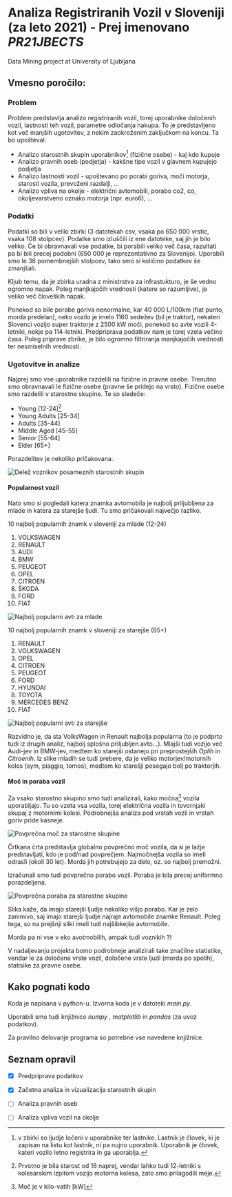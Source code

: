 # Analiza Registriranih Vozil v Sloveniji (za leto 2021) - Prej imenovano _PR21JBECTS_ 
Data Mining project at University of Ljubljana

## Vmesno poročilo:

### Problem

Problem predstavlja analizo registriranih vozil, torej uporabnike določenih vozil, lastnosti teh vozil, parametre odločanja nakupa.
To je predstavljeno kot več manjših ugotovitev, z nekim zaokroženim zaključkom na koncu. Ta bo upošteval:
- Analizo starostnih skupin uporabnikov[^1] (fizične osebe) - kaj kdo kupuje
- Analizo pravnih oseb (podjetja) - kakšne tipe vozil v glavnem kupujejo podjetja
- Analizo lastnosti vozil  - upoštevano po porabi goriva, moči motorja, starosti vozila, prevoženi razdalji, ...
- Analizo vpliva na okolje - električni avtomobili, porabo co2, co, okoljevarstveno oznako motorja (npr. euro6), ...

[^1]: v zbirki so ljudje ločeni v uporabnike ter lastnike. Lastnik je človek, ki je zapisan na listu kot lastnik, ni pa nujno uporabnik. Uporabnik je človek, kateri vozilo letno registrira in ga uporablja.

### Podatki

Podatki so bili v veliki zbirki (3 datotekah csv, vsaka po 650 000 vrstic, vsaka 108 stolpcev).
Podatke smo izluščili iz ene datoteke, saj jih je bilo veliko. Če bi obravnavali vse podatke, bi porabili veliko več časa, razultati pa bi bili precej podobni (650 000 je reprezentativno za Slovenijo).
Uporabili smo le 38 pomembnejših stolpcev, tako smo si količino podatkov še zmanjšali.

Kljub temu, da je zbirka uradna z ministrstva za infrastukturo, je še vedno ogromno napak. Poleg manjkajočih vrednosti (katere so razumljive), je veliko več človeških napak.

Ponekod so bile porabe goriva nenormalne, kar 40 000 L/100km (fiat punto, morda predelan), neko vozilo je imelo 1160 sedežev (bil je traktor), nekateri Slovenci vozijo super traktorje z 2500 kW moči, ponekod so avte vozili  4-letniki, nekje pa 114-letniki.
Predpriprava podatkov nam je torej vzela večino časa. Poleg priprave zbrike, je bilo ogromno filtriranja manjkajočih vrednosti ter nesmiselnih vrednosti.

### Ugotovitve in analize

Najprej smo vse uporabnike razdelili na fizične in pravne osebe. Trenutno smo obravnavali le fizične osebe (pravne še pridejo na vrsto).
Fizične osebe smo razdelili v starostne skupine. Te so sledeče:
- Young [12-24][^2]
- Young Adults [25-34]
- Adults [35-44]
- Middle Aged [45-55]
- Senior [55-64]
- Elder [65+]

[^2]: Prvotno je bila starost od 16 naprej, vendar lahko tudi 12-letniki s kolesarskim izpitom vozijo motorna kolesa, zato smo prilagodili meje.

Porazdelitev je nekoliko pričakovana.

![Delež voznikov posameznih starostnih skupin](/img/vozniki_starostne_skupine.png)

#### Popularnost vozil
Nato smo si pogledali katera znamka avtomobila je najbolj priljubljena za mlade  in katera za starejše ljudi. Tu smo pričakovali največjo razliko.

10 najbolj popularnih znamk v sloveniji za mlade (12-24)
1. VOLKSWAGEN
2. RENAULT
3. AUDI
4. BMW
5. PEUGEOT
6. OPEL
7. CITROEN
8. ŠKODA
9. FORD
10. FIAT

![Najbolj popularni avti za mlade](/img/delez_vozil_mladi.png)


10 najbolj popularnih znamk v sloveniji za starejše (65+)
1. RENAULT
2. VOLKSWAGEN
3. OPEL
4. CITROEN
5. PEUGEOT
6. FORD
7. HYUNDAI
8. TOYOTA
9. MERCEDES BENZ
10. FIAT

![Najbolj popularni avti za starejše](/img/delez_vozil_stari.png)

Razvidno je, da sta VolksWagen in Renault najbolja popularna (to je podprto tudi iz drugih analiz, najbolj splošno priljubljen avto...).
Mlajši tudi vozijo več Audi-jev in BMW-jev, medtem ko starejši ostanejo pri preprostejših *Oplih* in *Citroenih*.
Iz slike mladih se tudi prebere, da je veliko motorjev/motornih koles (sym, piaggio, tomos), medtem ko starešji posegajo bolj po traktorjih.

#### Moč in poraba vozil
Za vsako starostno skupino smo tudi analizirali, kako močna[^3] vozila uporabljajo.
Tu so vzeta vsa vozila, torej električna vozila in tovornjaki skupaj z motornimi kolesi. Podrobnejša analiza pod vrstah vozil in vrstah goriv pride kasneje.

[^3]: Moč je v kilo-vatih [kW]

![Povprečna moč za starostne skupine](/img/moc_starostne_skupine.png)

Črtkana črta predstavlja globalno povprečno moč vozila, da si je lažje predstavljati, kdo je pod/nad povprečjem.
Najmočnejša vozila so imeli odrasli (okoli 30 let). Morda jih potrebujejo za delo, oz. so najbolj premožni.

Izračunali smo tudi povprečno porabo vozil. Poraba je bila precej uniformno porazdeljena. 

![Povprečna poraba za starostne skupine](/img/poraba_starostne_skupine.png)

Slika kaže, da imajo starejši ljudje nekoliko višjo porabo.
Kar je zelo zanimivo, saj imajo starejši ljudje najraje avtomobile znamke Renault.
Poleg tega, so na prejšnji sliki imeli tudi najšibkejše avtomobile.

Morda pa ni vse v eko avotmobilih, ampak tudi voznikih ?!


V nadaljevanju projekta  bomo podrobneje analizirali take značilne statistike, vendar le za določene vrste vozil, določene vrste ljudi (morda po spolih), statisike za pravne osebe.

## Kako pognati kodo
Koda je napisana v python-u. Izvorna koda je v datoteki *main.py*.

Uporabili smo tudi knjižnico *numpy* , *matplotlib* in *pandas* (za uvoz podatkov).

Za pravilno delovanje programa so potrebne vse navedene knjižnice.

## Seznam opravil
- [x] Predpriprava podatkov
- [x] Začetna analiza in vizualizacija starostnih skupin
- [ ] Analiza pravnih oseb
- [ ] Analiza vpliva vozil na okolje











